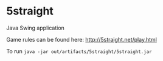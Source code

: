 # 5straight

Java Swing application

Game rules can be found here: http://5straight.net/play.html

To run `java -jar out/artifacts/5straight/5straight.jar`
